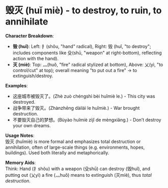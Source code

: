 # **毁灭 (huǐ miè) - to destroy, to ruin, to annihilate**

**Character Breakdown**:  
- **毁 (huǐ)**: Left: 扌(shǒu, "hand" radical), Right: 毁 (huǐ, "to destroy"; includes components like 殳(shū, "weapon" at right-bottom), reflecting action with the hand).  
- **灭 (miè)**: Top: 灬(huǒ, "fire" radical stylized at bottom), Above: 乂(yì, "to control/cut" at top); overall meaning "to put out a fire" → to extinguish/destroy.

**Examples**:  
- 这座城市被毁灭了。(Zhè zuò chéngshì bèi huǐmiè le.) - This city was destroyed.  
- 战争带来了毁灭。(Zhànzhēng dàilái le huǐmiè.) - War brought destruction.  
- 不要毁灭自己的梦想。(Bùyào huǐmiè zìjǐ de mèngxiǎng.) - Don’t destroy your own dreams.

**Usage Notes**:  
毁灭 (huǐmiè) is more formal and emphasizes total destruction or annihilation, often of large-scale things (e.g. environments, hopes, buildings). Used both literally and metaphorically.

**Memory Aids**:  
Think: Hand (扌shǒu) with a weapon (殳shū) can destroy (毁huǐ), and putting out (乂yì) a fire (灬huǒ) means to extinguish (灭miè), thus *total destruction*.